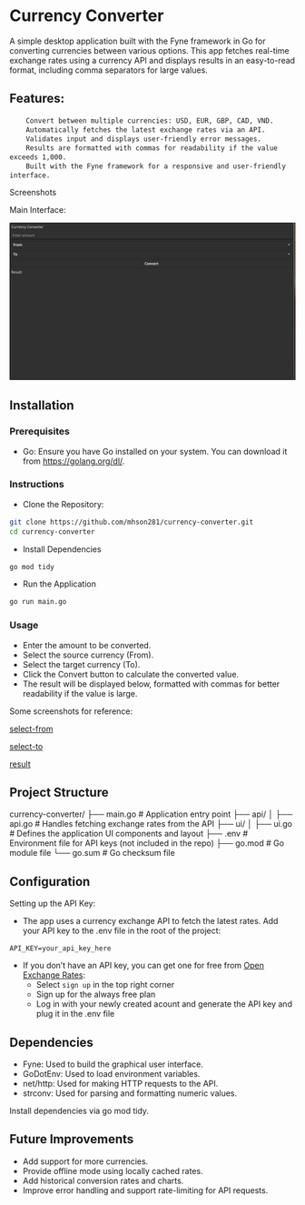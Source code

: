 # Currency Converter

A simple desktop application built with the Fyne framework in Go for converting currencies between various options. This app fetches real-time exchange rates using a currency API and displays results in an easy-to-read format, including comma separators for large values.

## Features:

```plaintext
    Convert between multiple currencies: USD, EUR, GBP, CAD, VND.
    Automatically fetches the latest exchange rates via an API.
    Validates input and displays user-friendly error messages.
    Results are formatted with commas for readability if the value exceeds 1,000.
    Built with the Fyne framework for a responsive and user-friendly interface.
```

Screenshots

Main Interface:

![Main Interface](./assets/screenshots/main_interface.png)

## Installation

### Prerequisites

- Go: Ensure you have Go installed on your system. You can download it from https://golang.org/dl/.

### Instructions

- Clone the Repository:

```bash
git clone https://github.com/mhson281/currency-converter.git
cd currency-converter

```

- Install Dependencies

```bash
go mod tidy
```

- Run the Application

```bash
go run main.go
```

### Usage

- Enter the amount to be converted.
- Select the source currency (From).
- Select the target currency (To).
- Click the Convert button to calculate the converted value.
- The result will be displayed below, formatted with commas for better readability if the value is large.

Some screenshots for reference:

[select-from](./assets/screenshots/select_from_currency.png)

[select-to](./assets/screenshots/select_to_currency.png)

[result](./assets/screenshots/result.png)

## Project Structure

currency-converter/
├── main.go         # Application entry point
├── api/
│   ├── api.go      # Handles fetching exchange rates from the API
├── ui/
│   ├── ui.go       # Defines the application UI components and layout
├── .env            # Environment file for API keys (not included in the repo)
├── go.mod          # Go module file
└── go.sum          # Go checksum file

## Configuration

Setting up the API Key:

- The app uses a currency exchange API to fetch the latest rates. Add your API key to the .env file in the root of the project:

```plaintext
API_KEY=your_api_key_here
```

- If you don’t have an API key, you can get one for free from [Open Exchange Rates](https://openexchangerates.org/):
  - Select `sign up` in the top right corner
  - Sign up for the always free plan
  - Log in with your newly created acount and generate the API key and plug it in the .env file

## Dependencies

- Fyne: Used to build the graphical user interface.
- GoDotEnv: Used to load environment variables.
- net/http: Used for making HTTP requests to the API.
- strconv: Used for parsing and formatting numeric values.

Install dependencies via go mod tidy.

## Future Improvements

- Add support for more currencies.
- Provide offline mode using locally cached rates.
- Add historical conversion rates and charts.
- Improve error handling and support rate-limiting for API requests.
